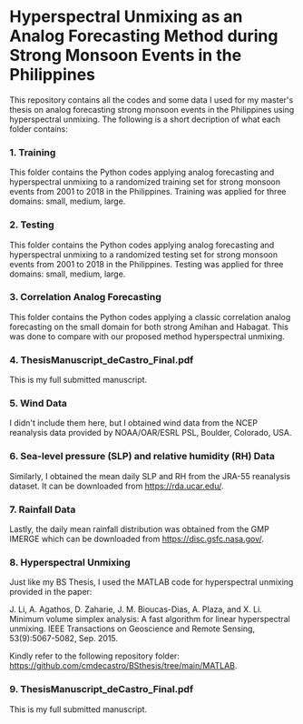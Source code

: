 # Hyperspectral Unmixing as an Analog Forecasting Method during Strong Monsoon Events in the Philippines

This repository contains all the codes and some data I used for my master's thesis on analog forecasting strong monsoon events in the Philippines using hyperspectral unmixing.
The following is a short decription of what each folder contains:

### 1. Training 
This folder contains the Python codes applying analog forecasting and hyperspectral unmixing to a randomized training set for strong monsoon events
from 2001 to 2018 in the Philippines. Training was applied for three domains: small, medium, large.

### 2. Testing
This folder contains the Python codes applying analog forecasting and hyperspectral unmixing to a randomized testing set for strong monsoon events
from 2001 to 2018 in the Philippines. Testing was applied for three domains: small, medium, large.

### 3. Correlation Analog Forecasting
This folder contains the Python codes applying a classic correlation analog forecasting on the small domain for both strong Amihan and Habagat. 
This was done to compare with our proposed method hyperspectral unmixing. 

### 4. ThesisManuscript_deCastro_Final.pdf
This is my full submitted manuscript.

### 5. Wind Data
I didn't include them here, but I obtained wind data from the NCEP reanalysis data provided by NOAA/OAR/ESRL PSL, Boulder, Colorado, USA.

### 6. Sea-level pressure (SLP) and relative humidity (RH) Data
Similarly, I obtained the mean daily SLP and RH from the JRA-55 reanalysis dataset. It can be downloaded from https://rda.ucar.edu/. 

### 7. Rainfall Data
Lastly, the daily mean rainfall distribution was obtained from the GMP IMERGE which can be downloaded from https://disc.gsfc.nasa.gov/. 

### 8. Hyperspectral Unmixing
Just like my BS Thesis, I used the MATLAB code for hyperspectral unmixing provided in the paper:

J. Li, A. Agathos, D. Zaharie, J. M. Bioucas-Dias, A. Plaza, and X. Li. Minimum volume simplex analysis: 
A fast algorithm for linear hyperspectral unmixing. 
IEEE Transactions on Geoscience and Remote Sensing, 53(9):5067-5082, Sep. 2015.

Kindly refer to the following repository folder: https://github.com/cmdecastro/BSthesis/tree/main/MATLAB.

### 9. ThesisManuscript_deCastro_Final.pdf
This is my full submitted manuscript.
